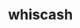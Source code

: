 ---
id: 340
title: whiscash
types: [water,ground]
image: https://raw.githubusercontent.com/PokeAPI/sprites/master/sprites/pokemon/340.png
---